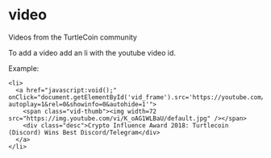# video
Videos from the TurtleCoin community

To add a video add an li with the youtube video id. 

Example:

 ```
<li>
   <a href="javascript:void();" onClick="document.getElementById('vid_frame').src='https://youtube.com/embed/K_oAG1WLBaU?autoplay=1&rel=0&showinfo=0&autohide=1'">
     <span class="vid-thumb"><img width=72 src="https://img.youtube.com/vi/K_oAG1WLBaU/default.jpg" /></span>
     <div class="desc">Crypto Influence Award 2018: Turtlecoin (Discord) Wins Best Discord/Telegram</div>
   </a>
</li>
  ```
                      
